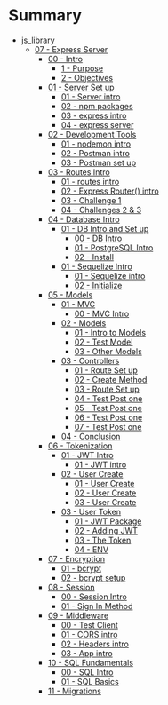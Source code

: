 # Summary
* [js_library]()
    * [07 - Express Server]()
        * [00 - Intro ]()
            * [1 - Purpose](javascript_library/06-Express-Server/00-intro/01-purpose.md)
            * [2 - Objectives](javascript_library/06-Express-Server/00-intro/02-set-up.md)
        * [01 - Server Set up]()
            * [01 - Server intro](javascript_library/06-Express-Server/01-server-setup/01-server-intro.md)
            * [02 - npm packages](javascript_library/06-Express-Server/01-server-setup/02-server-dependencies.md)
            * [03 - express intro](javascript_library/06-Express-Server/01-server-setup/03-express-intro.md)
            * [04 - express server](javascript_library/06-Express-Server/01-server-setup/04-server-code.md)
        * [02 - Development Tools]()
            * [01 - nodemon intro](javascript_library/06-Express-Server/02-dev-tools/01-nodemon-intro.md)
            * [02 - Postman intro](javascript_library/06-Express-Server/02-dev-tools/02-postman-intro.md)
            * [03 - Postman set up](javascript_library/06-Express-Server/02-dev-tools/03-postman-practice.md)
        * [03 - Routes Intro]()
            * [01 - routes intro](javascript_library/06-Express-Server/03-routes/01-routes-intro.md)
            * [02 - Express Router() intro](javascript_library/06-Express-Server/03-routes/02-routes-express.md)
            * [03 - Challenge 1](javascript_library/06-Express-Server/03-routes/03-routes-solution.md)
            * [04 - Challenges 2 & 3](javascript_library/06-Express-Server/03-routes/04-routes-solution-two.md)
        * [04 - Database Intro]()
            * [01 - DB Intro and Set up]()
                * [00 - DB Intro](javascript_library/06-Express-Server/04-db/00-db-intro/00-db-intro.md)
                * [01 - PostgreSQL Intro](javascript_library/06-Express-Server/04-db/00-db-intro/01-pg-intro.md)
                * [02 - Install](javascript_library/06-Express-Server/04-db/00-db-intro/02-pg-install.md)
            * [01 - Sequelize Intro]()
                * [01 - Sequelize intro](javascript_library/06-Express-Server/04-db/01-sequelize/00-intro.md)
                * [02 - Initialize](javascript_library/06-Express-Server/04-db/01-sequelize/01-sequelize.md)
        * [05 - Models]()
            * [01 - MVC]()
                * [00 - MVC Intro](javascript_library/06-Express-Server/05-model-view-controller/01-mvc/00-mvc-intro.md)
            * [02 - Models]()
                * [01 - Intro to Models](javascript_library/06-Express-Server/05-model-view-controller/02-models/00-models.md)
                * [02 - Test Model](javascript_library/06-Express-Server/05-model-view-controller/02-models/01-test-models.md)
                * [03 - Other Models](javascript_library/06-Express-Server/05-model-view-controller/02-models/02-othermodels.md)
            * [03 - Controllers]()
                * [01 - Route Set up](javascript_library/06-Express-Server/05-model-view-controller/03-controllers/01-test-one.md)
                * [02 - Create Method](javascript_library/06-Express-Server/05-model-view-controller/03-controllers/02-test-two.md)
                * [03 - Route Set up](javascript_library/06-Express-Server/05-model-view-controller/03-controllers/03-test-three.md)
                * [04 - Test Post one](javascript_library/06-Express-Server/05-model-view-controller/03-controllers/04-test-four.md)
                * [05 - Test Post one](javascript_library/06-Express-Server/05-model-view-controller/03-controllers/05-test-five.md)
                * [06 - Test Post one](javascript_library/06-Express-Server/05-model-view-controller/03-controllers/06-test-six.md)
                * [07 - Test Post one](javascript_library/06-Express-Server/05-model-view-controller/03-controllers/07-test-seven.md)
            * [04 - Conclusion](javascript_library/06-Express-Server/05-model-view-controller/04-conclusion/01-conclusion.md)
        * [06 - Tokenization]()
            * [01 - JWT Intro]()
                * [01 - JWT intro](javascript_library/06-Express-Server/06-jwt/01-jwt-intro/01-jwt-intro.md)
            * [02 - User Create]()
                * [01 - User Create](javascript_library/06-Express-Server/06-jwt/02-user-create/01-user-create.md)
                * [02 - User Create](javascript_library/06-Express-Server/06-jwt/02-user-create/02-user-create2.md)
                * [03 - User Create](javascript_library/06-Express-Server/06-jwt/02-user-create/03-user-create3.md)
            * [03 - User Token]()
                * [01 - JWT Package](javascript_library/06-Express-Server/06-jwt/03-user-token/01-jwt-package.md)
                * [02 - Adding JWT](javascript_library/06-Express-Server/06-jwt/03-user-token/02-adding-jwt.md)
                * [03 - The Token](javascript_library/06-Express-Server/06-jwt/03-user-token/03-token-with-user.md)
                * [04 - ENV](javascript_library/06-Express-Server/06-jwt/03-user-token/04-process-env.md)
        * [07 - Encryption]()
            * [01 - bcrypt](javascript_library/06-Express-Server/07-encryption/00-bcrypt-intro.md)
            * [02 - bcrypt setup](javascript_library/06-Express-Server/07-encryption/01-bcrypt-setup.md)   
        * [08 - Session]()
            * [00 - Session Intro](javascript_library/06-Express-Server/08-session/00-session-intro.md)
            * [01 - Sign In Method](javascript_library/06-Express-Server/08-session/01-signinmethod.md)
        * [09 - Middleware]()
            * [00 - Test Client](javascript_library/06-Express-Server/09-middleware/00-test-client.md)
            * [01 - CORS intro](javascript_library/06-Express-Server/09-middleware/01-middleware-intro.md)
            * [02 - Headers intro](javascript_library/06-Express-Server/09-middleware/02-headers.md)
            * [03 - App intro](javascript_library/06-Express-Server/09-middleware/03-app.md)
        * [10 - SQL Fundamentals]()
            * [00 - SQL Intro](javascript_library/06-Express-Server/10-sql-intro/00-sql-intro.md)
            * [01 - SQL Basics](javascript_library/06-Express-Server/10-sql-intro/01-sql-basics.md)
        * [11 - Migrations]()
   

<!-- * [Eleven Fifty Style Guide](StyleGuide/StyleGuide.md) -->